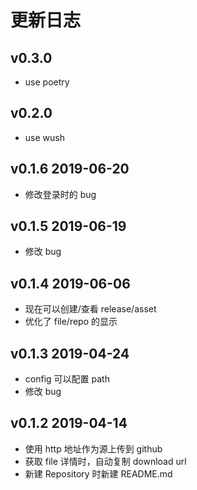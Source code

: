 # 更新日志

## v0.3.0

- use poetry

## v0.2.0

- use wush

## v0.1.6   2019-06-20

- 修改登录时的 bug

## v0.1.5   2019-06-19

- 修改 bug

## v0.1.4   2019-06-06

- 现在可以创建/查看 release/asset
- 优化了 file/repo 的显示

## v0.1.3   2019-04-24

- config 可以配置 path
- 修改 bug

## v0.1.2   2019-04-14

- 使用 http 地址作为源上传到 github
- 获取 file 详情时，自动复制 download url
- 新建 Repository 时新建 README.md
